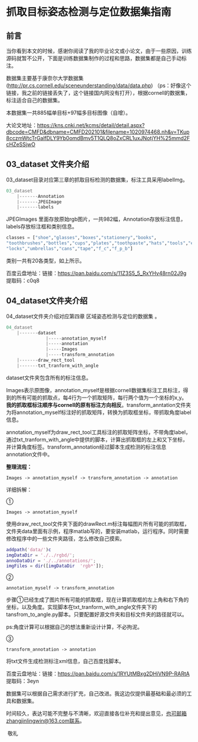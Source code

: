 # 抓取目标姿态检测与定位数据集指南

## 前言

当你看到本文的时候，感谢你阅读了我的毕业论文或小论文，由于一些原因，训练源码就暂不公开，下面是训练数据集制作的过程和思路，数据集都是自己手动标注。

数据集主要基于康奈尔大学数据集(http://pr.cs.cornell.edu/sceneunderstanding/data/data.php) （ps：好像这个链接，我之前的链接丢失了，这个链接国内网没有打开），根据cornell的数据集，标注适合自己的数据集。

本数据集一共885幅单目标+97幅多目标图像（自增）。

大论文地址：https://kns.cnki.net/kcms/detail/detail.aspx?dbcode=CMFD&dbname=CMFD202101&filename=1020974468.nh&v=TKup8cczmWtcTrGalfDLY9Yb0omdBmv5T1QLQ8oZxCRL1uxJNotjYH%25mmd2FcHZeSSjwO

## 03_dataset 文件夹介绍

03_dataset目录对应第三章的抓取目标检测的数据集，标注工具采用labelImg。

```c++
03_dataset
    |-------Annotation
    |-------JPEGImage
    |-------labels
```

JPEGImages 里面存放原始rgb图片，一共982幅，Annotation存放标注信息，labels存放标注框和类别信息。

```python
classes = ["shoe","glasses","boxes","stationery","books",
"toothbrushes","bottles","cups","plates","toothpaste","hats","tools","e_p","fruits",
"locks","umbrellas","cans","tape","f_c","f_p_b"]
```

类别一共有20各类型，如上所示。

百度云盘地址：链接：https://pan.baidu.com/s/11Z3S5_5_RxYHv48rn02J9g  提取码：c0q8 


## 04_dataset文件夹介绍

04_dataset文件夹介绍对应第四章  区域姿态检测与定位的数据集 。

```c++
04_dataset
	|-------dataset
    		   |-----annotation_myself
    		   |-----annotation
    		   |-----Images
    		   |-----transform_annotation
	|-------draw_rect_tool
	|-------txt_tranform_with_angle
```

dataset文件夹包含所有的标注信息。

Images表示原图像，annotation_myself是根据cornell数据集标注工具标注，得到的所有可能的抓取点，每4行为一个抓取矩阵，每行两个值为一个坐标的x,y。**我的抓取框标注顺序与cornell的原有标注方向相反**。transform_anntation文件夹为将annotation_myself标注好的抓取矩阵，转换为抓取框坐标，带抓取角度label信息。

annotation_myself为draw_rect_tool工具标注的抓取矩阵坐标，不带角度label，通过txt_tranform_with_angle中提供的脚本，计算出抓取框的左上和又下坐标，并计算角度标签。transform_annotation经过脚本生成检测的标注信息annotation文件中。

**整理流程：**

```shell
Images -> annotation_myself -> transform_annotation -> annotation
```

详细拆解：

①

```shell
Images -> annotation_myself
```

使用draw_rect_tool文件夹下面的drawRect.m标注每幅图片所有可能的抓取框，文件夹data里面有示例，程序matlab写的，要安装matlab，运行程序。同时需要修改程序中的一些文件夹路径，怎么修改自己摸索。

```matlab
addpath('data/')c
imgDataDir = './../rgbd/';
annoDataDir = './../annotations/';
imgFiles = dir([imgDataDir  'rgb*']);
```

②

```shell
annotation_myself -> transform_annotation
```

步骤①已经生成了图片所有可能的抓取框，现在计算抓取框的左上角和右下角的坐标，以及角度。实现脚本在txt_tranform_with_angle文件夹下的tansfrom_to_angle.py脚本。只要配置好源文件夹和目标文件夹的路径就可以。

ps:角度计算可以根据自己的想法重新设计计算，不必拘泥。

③

```shell
transform_annotation -> annotation
```

将txt文件生成检测标注xml信息，自己百度找脚本。

百度云盘地址：链接：https://pan.baidu.com/s/1RYUtMBxg2DHiVN9P-RARtA  提取码：3eyn 

数据集可以根据自己需求进行扩充，自己改进。我这边仅提供最基础和最必须的工具和数据集。

时间较久，表达可能不完整与不清晰，欢迎直接各位补充和提出意见，也可邮箱zhangjinlingwin@163.com联系。

​																																							敬礼
